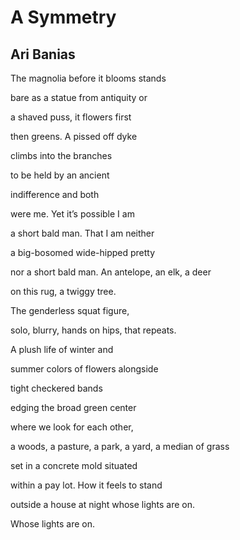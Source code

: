 # A Symmetry
## Ari Banias
The magnolia before it blooms stands

bare as a statue from antiquity or

a shaved puss, it flowers first

then greens. A pissed off dyke

climbs into the branches

to be held by an ancient

indifference and both

were me. Yet it’s possible I am

a short bald man. That I am neither

a big-bosomed wide-hipped pretty

nor a short bald man. An antelope, an elk, a deer

on this rug, a twiggy tree.

The genderless squat figure,

solo, blurry, hands on hips, that repeats.

A plush life of winter and

summer colors of flowers alongside

tight checkered bands

edging the broad green center

where we look for each other,

a woods, a pasture, a park, a yard, a median of grass

set in a concrete mold situated

within a pay lot. How it feels to stand

outside a house at night whose lights are on.

Whose lights are on.
